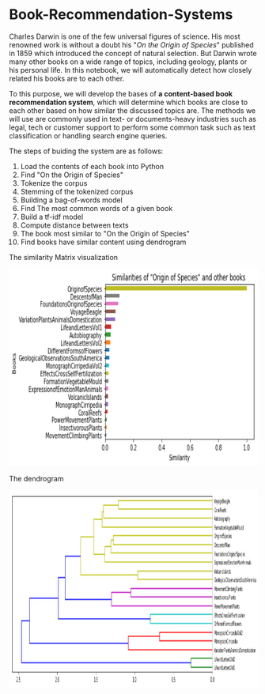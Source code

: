 # Book-Recommendation-Systems

<p>Charles Darwin is one of the few universal figures of science. His most renowned work is without a doubt his "<em>On the Origin of Species</em>" published in 1859 which introduced the concept of natural selection. But Darwin wrote many other books on a wide range of topics, including geology, plants or his personal life. In this notebook, we will automatically detect how closely related his books are to each other.</p>
<p>To this purpose, we will develop the bases of <strong>a content-based book recommendation system</strong>, which will determine which books are close to each other based on how similar the discussed topics are. The methods we will use are commonly used in text- or documents-heavy industries such as legal, tech or customer support to perform some common task such as text classification or handling search engine queries.</p>

The steps of buiding the system are as follows:
1. Load the contents of each book into Python
2. Find "On the Origin of Species"
3. Tokenize the corpus
4. Stemming of the tokenized corpus
5. Building a bag-of-words model
6. Find The most common words of a given book
7. Build a tf-idf model
8. Compute distance between texts
9. The book most similar to "On the Origin of Species"
10. Find books have similar content using dendrogram


The similarity Matrix visualization 
<p align = "center">
<img width ="800" height="400", src =https://github.com/minglwang/Book-Recommendation-Systems/blob/master/figures/Similarities.png>
 
 
 
The dendrogram
 
<p align = "center">
<img width ="800" height="400", src =https://github.com/minglwang/Book-Recommendation-Systems/blob/master/figures/recommendation.png>
  
